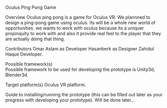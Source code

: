 Oculus Ping Pong Game 

Overview
Oculus ping pong is a game for Oculus VR.
We plannned to design a ping-pong game using oculus. Its will be a whole new world of opportunities. we wants to work with oculus because its a uniquer propinquity to work with and also it provide real feel to the player that they are actually doing that thing.

Contributors
Omar Aslam as Developer
Hasanberk as Designer
Zahidul Haque Developer.

Possible framework(s)   
Possible framework to be used for developing the prototype is Unity3d, Blender3d.

Target platform(s)
Oculus VR platform.

Guide to installing/running the prototype (this can be filled out later as your progress with developing your prototype).
Will be done later...
